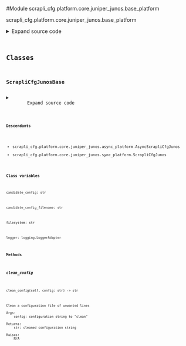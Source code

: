 <link rel="preload stylesheet" as="style" href="https://cdnjs.cloudflare.com/ajax/libs/10up-sanitize.css/11.0.1/sanitize.min.css" integrity="sha256-PK9q560IAAa6WVRRh76LtCaI8pjTJ2z11v0miyNNjrs=" crossorigin>
<link rel="preload stylesheet" as="style" href="https://cdnjs.cloudflare.com/ajax/libs/10up-sanitize.css/11.0.1/typography.min.css" integrity="sha256-7l/o7C8jubJiy74VsKTidCy1yBkRtiUGbVkYBylBqUg=" crossorigin>
<link rel="stylesheet preload" as="style" href="https://cdnjs.cloudflare.com/ajax/libs/highlight.js/10.1.1/styles/github.min.css" crossorigin>
<script defer src="https://cdnjs.cloudflare.com/ajax/libs/highlight.js/10.1.1/highlight.min.js" integrity="sha256-Uv3H6lx7dJmRfRvH8TH6kJD1TSK1aFcwgx+mdg3epi8=" crossorigin></script>
<script>window.addEventListener('DOMContentLoaded', () => hljs.initHighlighting())</script>















#Module scrapli_cfg.platform.core.juniper_junos.base_platform

scrapli_cfg.platform.core.juniper_junos.base_platform

<details class="source">
    <summary>
        <span>Expand source code</span>
    </summary>
    <pre>
        <code class="python">
"""scrapli_cfg.platform.core.juniper_junos.base_platform"""
import re
from datetime import datetime
from logging import Logger, LoggerAdapter
from typing import TYPE_CHECKING

from scrapli_cfg.helper import strip_blank_lines
from scrapli_cfg.platform.core.juniper_junos.patterns import (
    EDIT_PATTERN,
    OUTPUT_HEADER_PATTERN,
    VERSION_PATTERN,
)

if TYPE_CHECKING:
    LoggerAdapterT = LoggerAdapter[Logger]  # pylint:disable=E1136
else:
    LoggerAdapterT = LoggerAdapter


CONFIG_SOURCES = [
    "running",
]


class ScrapliCfgJunosBase:
    logger: LoggerAdapterT
    candidate_config: str
    candidate_config_filename: str
    _in_configuration_session: bool
    _replace: bool
    _set: bool
    filesystem: str

    @staticmethod
    def _parse_version(device_output: str) -> str:
        """
        Parse version string out of device output

        Args:
            device_output: output from show version command

        Returns:
            str: device version string

        Raises:
            N/A

        """
        version_string_search = re.search(pattern=VERSION_PATTERN, string=device_output)

        if not version_string_search:
            return ""

        version_string = version_string_search.group(0) or ""
        return version_string

    def _reset_config_session(self) -> None:
        """
        Reset config session info

        Resets the candidate config and config session name attributes -- when these are "empty" we
        know there is no current config session

        Args:
            N/A

        Returns:
            None

        Raises:
            N/A

        """
        self.logger.debug("resetting candidate config and candidate config file name")
        self.candidate_config = ""
        self.candidate_config_filename = ""
        self._in_configuration_session = False
        self._set = False

    def _prepare_config_payloads(self, config: str) -> str:
        """
        Prepare a configuration so it can be nicely sent to the device via scrapli

        Args:
            config: configuration to prep

        Returns:
            str: string of config lines to write to candidate config file

        Raises:
            N/A

        """
        final_config_list = []
        for config_line in config.splitlines():
            final_config_list.append(
                f"echo >> {self.filesystem}{self.candidate_config_filename} '{config_line}'"
            )

        final_config = "\n".join(final_config_list)

        return final_config

    def _prepare_load_config(self, config: str, replace: bool) -> str:
        """
        Handle pre "load_config" operations for parity between sync and async

        Args:
            config: candidate config to load
            replace: True/False replace the configuration; passed here so it can be set at the class
                level as we need to stay in config mode and we need to know if we are doing a merge
                or a replace when we go to diff things

        Returns:
            str: string of config to write to candidate config file

        Raises:
            N/A

        """
        self.candidate_config = config

        if not self.candidate_config_filename:
            self.candidate_config_filename = f"scrapli_cfg_{round(datetime.now().timestamp())}"
            self.logger.debug(
                f"candidate config file name will be '{self.candidate_config_filename}'"
            )

        config = self._prepare_config_payloads(config=config)
        self._replace = replace

        return config

    def clean_config(self, config: str) -> str:
        """
        Clean a configuration file of unwanted lines

        Args:
            config: configuration string to "clean"

        Returns:
            str: cleaned configuration string

        Raises:
            N/A

        """
        self.logger.debug("cleaning config file")

        config = re.sub(pattern=OUTPUT_HEADER_PATTERN, string=config, repl="")
        config = re.sub(pattern=EDIT_PATTERN, string=config, repl="")
        return strip_blank_lines(config=config)
        </code>
    </pre>
</details>




## Classes

### ScrapliCfgJunosBase



<details class="source">
    <summary>
        <span>Expand source code</span>
    </summary>
    <pre>
        <code class="python">
class ScrapliCfgJunosBase:
    logger: LoggerAdapterT
    candidate_config: str
    candidate_config_filename: str
    _in_configuration_session: bool
    _replace: bool
    _set: bool
    filesystem: str

    @staticmethod
    def _parse_version(device_output: str) -> str:
        """
        Parse version string out of device output

        Args:
            device_output: output from show version command

        Returns:
            str: device version string

        Raises:
            N/A

        """
        version_string_search = re.search(pattern=VERSION_PATTERN, string=device_output)

        if not version_string_search:
            return ""

        version_string = version_string_search.group(0) or ""
        return version_string

    def _reset_config_session(self) -> None:
        """
        Reset config session info

        Resets the candidate config and config session name attributes -- when these are "empty" we
        know there is no current config session

        Args:
            N/A

        Returns:
            None

        Raises:
            N/A

        """
        self.logger.debug("resetting candidate config and candidate config file name")
        self.candidate_config = ""
        self.candidate_config_filename = ""
        self._in_configuration_session = False
        self._set = False

    def _prepare_config_payloads(self, config: str) -> str:
        """
        Prepare a configuration so it can be nicely sent to the device via scrapli

        Args:
            config: configuration to prep

        Returns:
            str: string of config lines to write to candidate config file

        Raises:
            N/A

        """
        final_config_list = []
        for config_line in config.splitlines():
            final_config_list.append(
                f"echo >> {self.filesystem}{self.candidate_config_filename} '{config_line}'"
            )

        final_config = "\n".join(final_config_list)

        return final_config

    def _prepare_load_config(self, config: str, replace: bool) -> str:
        """
        Handle pre "load_config" operations for parity between sync and async

        Args:
            config: candidate config to load
            replace: True/False replace the configuration; passed here so it can be set at the class
                level as we need to stay in config mode and we need to know if we are doing a merge
                or a replace when we go to diff things

        Returns:
            str: string of config to write to candidate config file

        Raises:
            N/A

        """
        self.candidate_config = config

        if not self.candidate_config_filename:
            self.candidate_config_filename = f"scrapli_cfg_{round(datetime.now().timestamp())}"
            self.logger.debug(
                f"candidate config file name will be '{self.candidate_config_filename}'"
            )

        config = self._prepare_config_payloads(config=config)
        self._replace = replace

        return config

    def clean_config(self, config: str) -> str:
        """
        Clean a configuration file of unwanted lines

        Args:
            config: configuration string to "clean"

        Returns:
            str: cleaned configuration string

        Raises:
            N/A

        """
        self.logger.debug("cleaning config file")

        config = re.sub(pattern=OUTPUT_HEADER_PATTERN, string=config, repl="")
        config = re.sub(pattern=EDIT_PATTERN, string=config, repl="")
        return strip_blank_lines(config=config)
        </code>
    </pre>
</details>


#### Descendants
- scrapli_cfg.platform.core.juniper_junos.async_platform.AsyncScrapliCfgJunos
- scrapli_cfg.platform.core.juniper_junos.sync_platform.ScrapliCfgJunos
#### Class variables

    
`candidate_config: str`




    
`candidate_config_filename: str`




    
`filesystem: str`




    
`logger: logging.LoggerAdapter`



#### Methods

    

##### clean_config
`clean_config(self, config: str) ‑> str`

```text
Clean a configuration file of unwanted lines

Args:
    config: configuration string to "clean"

Returns:
    str: cleaned configuration string

Raises:
    N/A
```